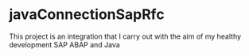 # javaConnectionSapRfc
This project is an integration that I carry out with the aim of my healthy development SAP ABAP and Java
